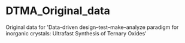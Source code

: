 # DTMA_Original_data
Original data for 'Data-driven design–test–make–analyze paradigm for inorganic crystals: Ultrafast Synthesis of Ternary Oxides'
